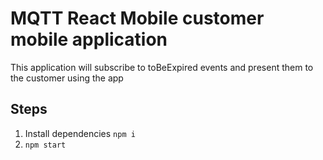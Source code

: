 # MQTT React Mobile customer mobile application

This application will subscribe to toBeExpired events and present them to the customer using the app

## Steps

1. Install dependencies `npm i`
1. `npm start`